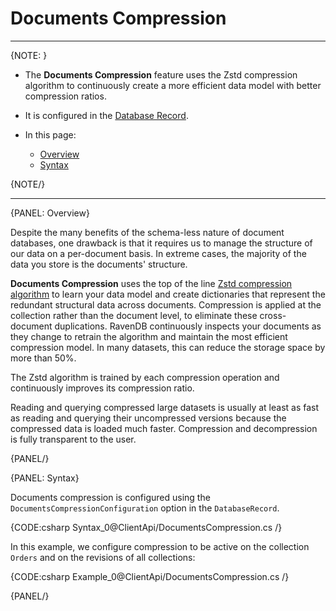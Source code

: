 ﻿# Documents Compression
---

{NOTE: }

* The **Documents Compression** feature uses the Zstd compression algorithm to 
continuously create a more efficient data model with better compression ratios.  

* It is configured in the [Database Record](../studio/database/settings/database-record).  

* In this page:  
  * [Overview](../client-api/documents-compression#overview)  
  * [Syntax](../client-api/documents-compression#syntax)  

{NOTE/}

---

{PANEL: Overview}

Despite the many benefits of the schema-less nature of document databases, one drawback 
is that it requires us to manage the structure of our data on a per-document basis. In 
extreme cases, the majority of the data you store is the documents' structure.  

**Documents Compression** uses the top of the line [Zstd compression algorithm](https://github.com/facebook/zstd) 
to learn your data model and create dictionaries that represent the redundant structural 
data across documents. Compression is applied at the collection rather than the document 
level, to eliminate these cross-document duplications. RavenDB continuously inspects your 
documents as they change to retrain the algorithm and maintain the most efficient 
compression model. In many datasets, this can reduce the storage space by more than 50%.  

The Zstd algorithm is trained by each compression operation and continuously improves 
its compression ratio.  

Reading and querying compressed large datasets is usually at least as fast as reading 
and querying their uncompressed versions because the compressed data is loaded much 
faster. Compression and decompression is fully transparent to the user.  

{PANEL/}

{PANEL: Syntax}

Documents compression is configured using the `DocumentsCompressionConfiguration` 
option in the `DatabaseRecord`.  

{CODE:csharp Syntax_0@ClientApi/DocumentsCompression.cs /}  

In this example, we configure compression to be active on the collection `Orders` 
and on the revisions of all collections:  

{CODE:csharp Example_0@ClientApi/DocumentsCompression.cs /}  

{PANEL/}
